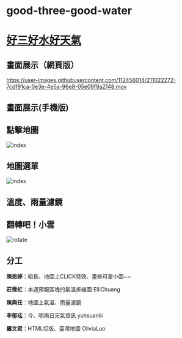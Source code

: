 # good-three-good-water 

# [好三好水好天氣](https://zabeth16.github.io/good-three-good-water/)

## 畫面展示（網頁版）
https://user-images.githubusercontent.com/112456014/211022272-7cdf91ca-0e3e-4e5a-96e8-05e09f9a2148.mov

## 畫面展示(手機版)


## 點擊地圖
![index](https://user-images.githubusercontent.com/112456014/211022552-aa149304-d07d-4866-8c4e-2ac1419e22d5.gif)

## 地圖選單
![index](https://user-images.githubusercontent.com/112456014/211022951-008ab17a-9c12-48be-983c-5588719049ba.gif)

## 溫度、雨量濾鏡

## 翻轉吧！小雲
![rotate](https://user-images.githubusercontent.com/112456014/211023559-76b9d142-332b-4f65-9a4b-35438ef4a145.gif)

## 分工

**陳思婷**：組長、地圖上CLICK特效、畫些可愛小圖~~

**莊霈虹**：本週預報區塊的氣溫折線圖 ElliChuang

**陳與任**：地圖上氣溫、雨量濾鏡

**李郁玹**：今、明兩日天氣資訊	yuhsuanlii

**羅文君**：HTML切版、臺灣地圖 OliviaLuo


